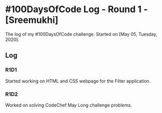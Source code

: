 # #100DaysOfCode Log - Round 1 - [Sreemukhi]

The log of my #100DaysOfCode challenge. Started on [May 05, Tuesday, 2020].

## Log

### R1D1 
Started working on HTML and CSS webpage for the Filter application.

### R1D2
Worked on solving CodeChef May Long challenge problems.
